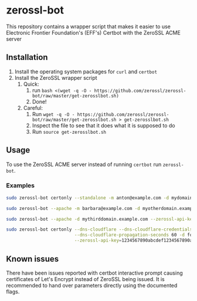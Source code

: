 zerossl-bot
===========

This repository contains a wrapper script that makes it easier to use 
Electronic Frontier Foundation's (EFF's) Certbot with the ZeroSSL ACME server

Installation
------------

1. Install the operating system packages for `curl` and `certbot` 
2. Install the ZeroSSL wrapper script
   1. Quick: 
      1. run `bash <(wget -q -O - https://github.com/zerossl/zerossl-bot/raw/master/get-zerosslbot.sh)`
      2. Done!
   2. Careful: 
      1. Run `wget -q -O - https://github.com/zerossl/zerossl-bot/raw/master/get-zerosslbot.sh > get-zerosslbot.sh`
      2. Inspect the file to see that it does what it is supposed to do
      3. Run `source get-zerosslbot.sh`
      
Usage
-----

To use the ZeroSSL ACME server instead of running `certbot` run `zerossl-bot`.

### Examples

```bash
sudo zerossl-bot certonly --standalone -m anton@example.com -d mydomain.example.com
```

```bash
sudo zerossl-bot --apache -m barbara@example.com -d myotherdomain.example.com
```

```bash
sudo zerossl-bot --apache -d mythirddomain.example.com --zerossl-api-key 1234567890abcdef1234567890abcdef
```

```bash
sudo zerossl-bot certonly --dns-cloudflare --dns-cloudflare-credentials /root/.secrets/cloudflare-api-token \
                          --dns-cloudflare-propagation-seconds 60 -d fourth.example.com \
                          --zerossl-api-key=1234567890abcdef1234567890abcdef
```

Known issues
-----

There have been issues reported with certbot interactive prompt causing certificates of Let's Encrypt instead of ZeroSSL being issued. It is recommended to hand over parameters directly using the documented flags.
